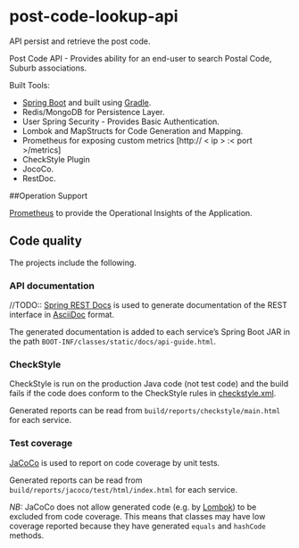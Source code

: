 # post-code-lookup-api
API persist and retrieve the post code. 

Post Code API - Provides ability for an end-user to search Postal Code, Suburb associations.


Built Tools:
- [Spring Boot](https://projects.spring.io/spring-boot/) and built
using [Gradle](https://gradle.org/).
- Redis/MongoDB for Persistence Layer.
- User Spring Security - Provides Basic Authentication.
- Lombok and MapStructs for Code Generation and Mapping.
- Prometheus for exposing custom metrics [http:// < ip > :< port >/metrics]
- CheckStyle Plugin
- JocoCo.
- RestDoc.

##Operation Support

[Prometheus](https://prometheus.io/) to provide the Operational Insights of the Application.


## Code quality

The projects include the following.

### API documentation
//TODO::
[Spring REST Docs](https://projects.spring.io/spring-restdocs/) is used to generate documentation
of the REST interface in [AsciiDoc](http://asciidoc.org/) format.

The generated documentation is added to each service’s Spring Boot JAR in the path
`BOOT-INF/classes/static/docs/api-guide.html`.

### CheckStyle

CheckStyle is run on the production Java code (not test code) and the build fails if the code does
conform to the CheckStyle rules in [checkstyle.xml](config/checkstyle/checkstyle.xml).

Generated reports can be read from `build/reports/checkstyle/main.html` for each service.

### Test coverage

[JaCoCo](http://www.jacoco.org/jacoco/) is used to report on code coverage by unit tests.

Generated reports can be read from `build/reports/jacoco/test/html/index.html` for each service.

*NB:* JaCoCo does not allow generated code (e.g. by [Lombok](http://projectlombok.org)) to
be excluded from code coverage. This means that classes may have low coverage reported because
they have generated `equals` and `hashCode` methods.
